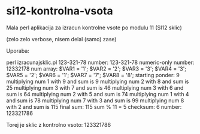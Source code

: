 # si12-kontrolna-vsota
Mala perl aplikacija za izracun kontrolne vsote po modulu 11 (SI12 sklic)

(zelo zelo verbose, nisem delal (samo) zase)

Uporaba:


perl izracunajsklic.pl 123-321-78
number: 123-321-78
numeric-only number: 12332178
num array:
$VAR1 = '1';
$VAR2 = '2';
$VAR3 = '3';
$VAR4 = '3';
$VAR5 = '2';
$VAR6 = '1';
$VAR7 = '7';
$VAR8 = '8';
starting ponder: 9
multiplying num 1 with 9 and sum is 9 
multiplying num 2 with 8 and sum is 25 
multiplying num 3 with 7 and sum is 46 
multiplying num 3 with 6 and sum is 64 
multiplying num 2 with 5 and sum is 74 
multiplying num 1 with 4 and sum is 78 
multiplying num 7 with 3 and sum is 99 
multiplying num 8 with 2 and sum is 115 
final sum: 115
sum % 11 = 5
checksum: 6
number: 123321786

Torej je sklic z kontrolno vsoto: 123321786